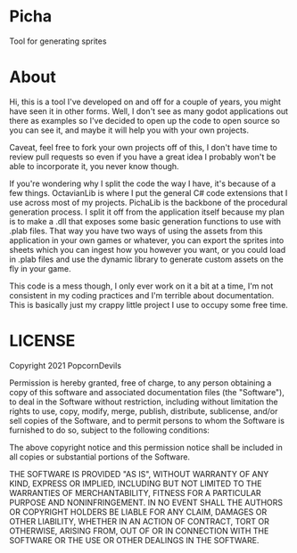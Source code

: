 # Picha
Tool for generating sprites

# About
Hi, this is a tool I've developed on and off for a couple of years, you might have seen it in other forms.  Well, I don't see as many godot applications out there as examples so I've decided to open up the code to open source so you can see it, and maybe it will help you with your own projects.  
  
Caveat, feel free to fork your own projects off of this, I don't have time to review pull requests so even if you have a great idea I probably won't be able to incorporate it, you never know though.

If you're wondering why I split the code the way I have, it's because of a few things.  OctavianLib is where I put the general C# code extensions that I use across most of my projects.  PichaLib is the backbone of the procedural generation process.  I split it off from the application itself because my plan is to make a .dll that exposes some basic generation functions to use with .plab files.  That way you have two ways of using the assets from this application in your own games or whatever, you can export the sprites into sheets which you can ingest how you however you want, or you could load in .plab files and use the dynamic library to generate custom assets on the fly in your game.

This code is a mess though, I only ever work on it a bit at a time, I'm not consistent in my coding practices and I'm terrible about documentation.  This is basically just my crappy little project I use to occupy some free time.

# LICENSE
Copyright 2021 PopcornDevils

Permission is hereby granted, free of charge, to any person obtaining a copy of this software and associated documentation files (the "Software"), to deal in the Software without restriction, including without limitation the rights to use, copy, modify, merge, publish, distribute, sublicense, and/or sell copies of the Software, and to permit persons to whom the Software is furnished to do so, subject to the following conditions:

The above copyright notice and this permission notice shall be included in all copies or substantial portions of the Software.

THE SOFTWARE IS PROVIDED "AS IS", WITHOUT WARRANTY OF ANY KIND, EXPRESS OR IMPLIED, INCLUDING BUT NOT LIMITED TO THE WARRANTIES OF MERCHANTABILITY, FITNESS FOR A PARTICULAR PURPOSE AND NONINFRINGEMENT. IN NO EVENT SHALL THE AUTHORS OR COPYRIGHT HOLDERS BE LIABLE FOR ANY CLAIM, DAMAGES OR OTHER LIABILITY, WHETHER IN AN ACTION OF CONTRACT, TORT OR OTHERWISE, ARISING FROM, OUT OF OR IN CONNECTION WITH THE SOFTWARE OR THE USE OR OTHER DEALINGS IN THE SOFTWARE.
